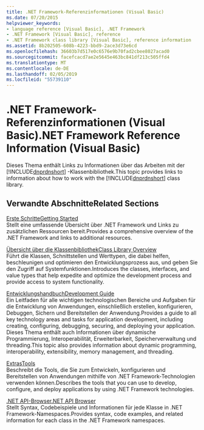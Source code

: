```yaml
---
title: .NET Framework-Referenzinformationen (Visual Basic)
ms.date: 07/20/2015
helpviewer_keywords:
- language reference [Visual Basic], .NET Framework
- .NET Framework [Visual Basic], reference
- .NET Framework class library [Visual Basic], reference information
ms.assetid: 8b202505-608b-4223-bbd9-2ace3d73e6cd
ms.openlocfilehash: 36603b7d517e0c6576e9b70fad2cbee8027acad0
ms.sourcegitcommit: facefcacd7ae2e5645e463bc841df213c505ffd4
ms.translationtype: MT
ms.contentlocale: de-DE
ms.lasthandoff: 02/05/2019
ms.locfileid: "55739110"
---
```

# <a name="net-framework-reference-information-visual-basic"></a><span data-ttu-id="3b9ba-102">.NET Framework-Referenzinformationen (Visual Basic)</span><span class="sxs-lookup"><span data-stu-id="3b9ba-102">.NET Framework Reference Information (Visual Basic)</span></span>
<span data-ttu-id="3b9ba-103">Dieses Thema enthält Links zu Informationen über das Arbeiten mit der [!INCLUDE[dnprdnshort](~/includes/dnprdnshort-md.md)] -Klassenbibliothek.</span><span class="sxs-lookup"><span data-stu-id="3b9ba-103">This topic provides links to information about how to work with the [!INCLUDE[dnprdnshort](~/includes/dnprdnshort-md.md)] class library.</span></span>  
  
## <a name="related-sections"></a><span data-ttu-id="3b9ba-104">Verwandte Abschnitte</span><span class="sxs-lookup"><span data-stu-id="3b9ba-104">Related Sections</span></span>  
 [<span data-ttu-id="3b9ba-105">Erste Schritte</span><span class="sxs-lookup"><span data-stu-id="3b9ba-105">Getting Started</span></span>](../../framework/get-started/index.md)  
 <span data-ttu-id="3b9ba-106">Stellt eine umfassende Übersicht über .NET Framework und Links zu zusätzlichen Ressourcen bereit.</span><span class="sxs-lookup"><span data-stu-id="3b9ba-106">Provides a comprehensive overview of the .NET Framework and links to additional resources.</span></span>  
  
 [<span data-ttu-id="3b9ba-107">Übersicht über die Klassenbibliothek</span><span class="sxs-lookup"><span data-stu-id="3b9ba-107">Class Library Overview</span></span>](../../standard/class-library-overview.md)  
 <span data-ttu-id="3b9ba-108">Führt die Klassen, Schnittstellen und Werttypen, die dabei helfen, beschleunigen und optimieren den Entwicklungsprozess aus, und geben Sie den Zugriff auf Systemfunktionen.</span><span class="sxs-lookup"><span data-stu-id="3b9ba-108">Introduces the classes, interfaces, and value types that help expedite and optimize the development process and provide access to system functionality.</span></span>  
  
 [<span data-ttu-id="3b9ba-109">Entwicklungshandbuch</span><span class="sxs-lookup"><span data-stu-id="3b9ba-109">Development Guide</span></span>](../../framework/development-guide.md)  
 <span data-ttu-id="3b9ba-110">Ein Leitfaden für alle wichtigen technologischen Bereiche und Aufgaben für die Entwicklung von Anwendungen, einschließlich erstellen, konfigurieren, Debuggen, Sichern und Bereitstellen der Anwendung.</span><span class="sxs-lookup"><span data-stu-id="3b9ba-110">Provides a guide to all key technology areas and tasks for application development, including creating, configuring, debugging, securing, and deploying your application.</span></span> <span data-ttu-id="3b9ba-111">Dieses Thema enthält auch Informationen über dynamische Programmierung, Interoperabilität, Erweiterbarkeit, Speicherverwaltung und threading.</span><span class="sxs-lookup"><span data-stu-id="3b9ba-111">This topic also provides information about dynamic programming, interoperability, extensibility, memory management, and threading.</span></span>  
  
 [<span data-ttu-id="3b9ba-112">Extras</span><span class="sxs-lookup"><span data-stu-id="3b9ba-112">Tools</span></span>](../../framework/tools/index.md)  
 <span data-ttu-id="3b9ba-113">Beschreibt die Tools, die Sie zum Entwickeln, konfigurieren und Bereitstellen von Anwendungen mithilfe von .NET Framework-Technologien verwenden können.</span><span class="sxs-lookup"><span data-stu-id="3b9ba-113">Describes the tools that you can use to develop, configure, and deploy applications by using .NET Framework technologies.</span></span>  
  
 [<span data-ttu-id="3b9ba-114">.NET API-Browser</span><span class="sxs-lookup"><span data-stu-id="3b9ba-114">.NET API Browser</span></span>](../../../api/index.md)  
 <span data-ttu-id="3b9ba-115">Stellt Syntax, Codebeispiele und Informationen für jede Klasse in .NET Framework-Namespaces.</span><span class="sxs-lookup"><span data-stu-id="3b9ba-115">Provides syntax, code examples, and related information for each class in the .NET Framework namespaces.</span></span>
